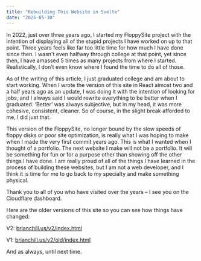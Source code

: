 ```yaml
---
title: "Rebuilding This Website in Svelte"
date: "2025-05-30"
---
```


In 2022, just over three years ago, I started my FloppySite project with the intention of displaying all of the stupid projects I have worked on up to that point. Three years feels like far too little time for how much I have done since then. I wasn't even halfway through college at that point, yet since then, I have amassed 5 times as many projects from where I started. Realistically, I don’t even know where I found the time to do all of those. 

As of the writing of this article, I just graduated college and am about to start working. When I wrote the version of this site in React almost two and a half years ago as an update, I was doing it with the intention of looking for jobs, and I always said I would rewrite everything to be better when I graduated. ‘Better’ was always subjective, but in my head, it was more cohesive, consistent, cleaner. So of course, in the slight break afforded to me, I did just that. 

This version of the FloppySite, no longer bound by the slow speeds of floppy disks or poor site optimization, is really what I was hoping to make when I made the very first commit years ago. This is what I wanted when I thought of a portfolio. The next website I make will not be a portfolio. It will be something for fun or for a purpose other than showing off the other things I have done. I am really proud of all of the things I have learned in the process of building these websites, but I am not a web developer, and I think it is time for me to go back to my specialty and make something physical.

Thank you to all of you who have visited over the years – I see you on the Cloudflare dashboard.

Here are the older versions of this site so you can see how things have changed:

V2: <a href="https://brianchill.us/v2/index.html">brianchill.us/v2/index.html</a>

V1: <a href="https://brianchill.us/v2/old/index.html">brianchill.us/v2/old/index.html</a>

And as always, until next time.
